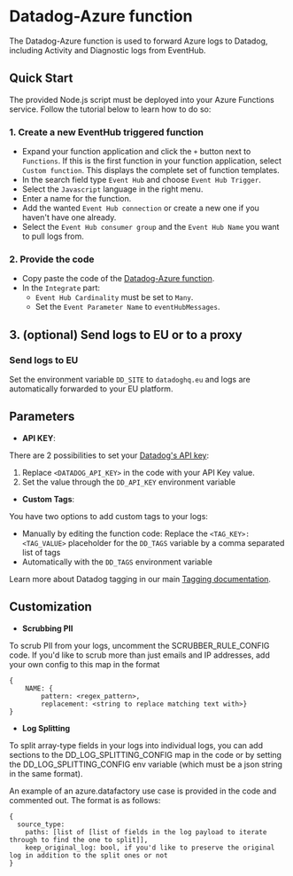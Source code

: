 # Datadog-Azure function

The Datadog-Azure function is used to forward Azure logs to Datadog, including Activity and Diagnostic logs from EventHub.

## Quick Start

The provided Node.js script must be deployed into your Azure Functions service. Follow the tutorial below to learn how to do so:

### 1. Create a new EventHub triggered function

- Expand your function application and click the `+` button next to `Functions`. If this is the first function in your function application, select `Custom function`. This displays the complete set of function templates.
- In the search field type `Event Hub` and choose `Event Hub Trigger`.
- Select the `Javascript` language in the right menu.
- Enter a name for the function.
- Add the wanted `Event Hub connection` or create a new one if you haven't have one already.
- Select the `Event Hub consumer group` and the `Event Hub Name` you want to pull logs from.

### 2. Provide the code

- Copy paste the code of the [Datadog-Azure function](./index.js).
- In the `Integrate` part:
  - `Event Hub Cardinality` must be set to `Many`.
  - Set the `Event Parameter Name` to `eventHubMessages`.

## 3. (optional) Send logs to EU or to a proxy

### Send logs to EU

Set the environment variable `DD_SITE` to `datadoghq.eu` and logs are automatically forwarded to your EU platform.

## Parameters

- **API KEY**:

There are 2 possibilities to set your [Datadog's API key](https://app.datadoghq.com/account/settings#api):

1. Replace `<DATADOG_API_KEY>` in the code with your API Key value.
2. Set the value through the `DD_API_KEY` environment variable

- **Custom Tags**:

You have two options to add custom tags to your logs:

- Manually by editing the function code: Replace the `<TAG_KEY>:<TAG_VALUE>` placeholder for the `DD_TAGS` variable by a comma separated list of tags
- Automatically with the `DD_TAGS` environment variable

Learn more about Datadog tagging in our main [Tagging documentation](https://docs.datadoghq.com/tagging/).

## Customization

- **Scrubbing PII**

To scrub PII from your logs, uncomment the SCRUBBER_RULE_CONFIG code. If you'd like to scrub more than just emails and IP addresses, add your own config to this map in the format
```
{
    NAME: {
        pattern: <regex_pattern>,
        replacement: <string to replace matching text with>}
}
```

- **Log Splitting**

To split array-type fields in your logs into individual logs, you can add sections to the DD_LOG_SPLITTING_CONFIG map in the code or by setting the DD_LOG_SPLITTING_CONFIG env variable (which must be a json string in the same format).

An example of an azure.datafactory use case is provided in the code and commented out. The format is as follows:
```
{
  source_type:
    paths: [list of [list of fields in the log payload to iterate through to find the one to split]],
    keep_original_log: bool, if you'd like to preserve the original log in addition to the split ones or not
}
```
